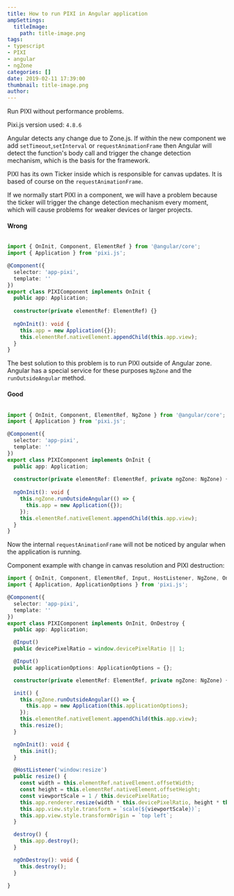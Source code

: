 ```yaml
---
title: How to run PIXI in Angular application
ampSettings:
  titleImage:
    path: title-image.png
tags:
- typescript
- PIXI
- angular
- ngZone
categories: []
date: 2019-02-11 17:39:00
thumbnail: title-image.png
author:
---
```

Run PIXI without performance problems.
<!-- more -->

Pixi.js version used: `4.8.6`

Angular detects any change due to Zone.js. If within the new component we add `setTimeout`,`setInterval` or `requestAnimationFrame` then Angular will detect the function's body call and trigger the change detection mechanism, which is the basis for the framework.

PIXI has its own Ticker inside which is responsible for canvas updates. It is based of course on the `requestAnimationFrame`.

If we normally start PIXI in a component, we will have a problem because the ticker will trigger the change detection mechanism every moment, which will cause problems for weaker devices or larger projects.

#### Wrong

```typescript

import { OnInit, Component, ElementRef } from '@angular/core';
import { Application } from 'pixi.js';

@Component({
  selector: 'app-pixi',
  template: ''
})
export class PIXIComponent implements OnInit {
  public app: Application;
  
  constructor(private elementRef: ElementRef) {}
  
  ngOnInit(): void {
    this.app = new Application({});
    this.elementRef.nativeElement.appendChild(this.app.view);
  }
}
```

The best solution to this problem is to run PIXI outside of Angular zone.
Angular has a special service for these purposes `NgZone` and the `runOutsideAngular` method.

#### Good

```typescript

import { OnInit, Component, ElementRef, NgZone } from '@angular/core';
import { Application } from 'pixi.js';

@Component({
  selector: 'app-pixi',
  template: ''
})
export class PIXIComponent implements OnInit {
  public app: Application;
  
  constructor(private elementRef: ElementRef, private ngZone: NgZone) {}
  
  ngOnInit(): void {
    this.ngZone.runOutsideAngular(() => {
      this.app = new Application({});
    });
    this.elementRef.nativeElement.appendChild(this.app.view);
  }
}
```

Now the internal `requestAnimationFrame` will not be noticed by angular when the application is running.

Component example with change in canvas resolution and PIXI destruction:

```typescript
import { OnInit, Component, ElementRef, Input, HostListener, NgZone, OnDestroy } from '@angular/core';
import { Application, ApplicationOptions } from 'pixi.js';

@Component({
  selector: 'app-pixi',
  template: ''
})
export class PIXIComponent implements OnInit, OnDestroy {
  public app: Application;

  @Input()
  public devicePixelRatio = window.devicePixelRatio || 1;

  @Input()
  public applicationOptions: ApplicationOptions = {};

  constructor(private elementRef: ElementRef, private ngZone: NgZone) {}

  init() {
    this.ngZone.runOutsideAngular(() => {
      this.app = new Application(this.applicationOptions);
    });
    this.elementRef.nativeElement.appendChild(this.app.view);
    this.resize();
  }

  ngOnInit(): void {
    this.init();
  }

  @HostListener('window:resize')
  public resize() {
    const width = this.elementRef.nativeElement.offsetWidth;
    const height = this.elementRef.nativeElement.offsetHeight;
    const viewportScale = 1 / this.devicePixelRatio;
    this.app.renderer.resize(width * this.devicePixelRatio, height * this.devicePixelRatio);
    this.app.view.style.transform = `scale(${viewportScale})`;
    this.app.view.style.transformOrigin = `top left`;
  }

  destroy() {
    this.app.destroy();
  }

  ngOnDestroy(): void {
    this.destroy();
  }

}
```
